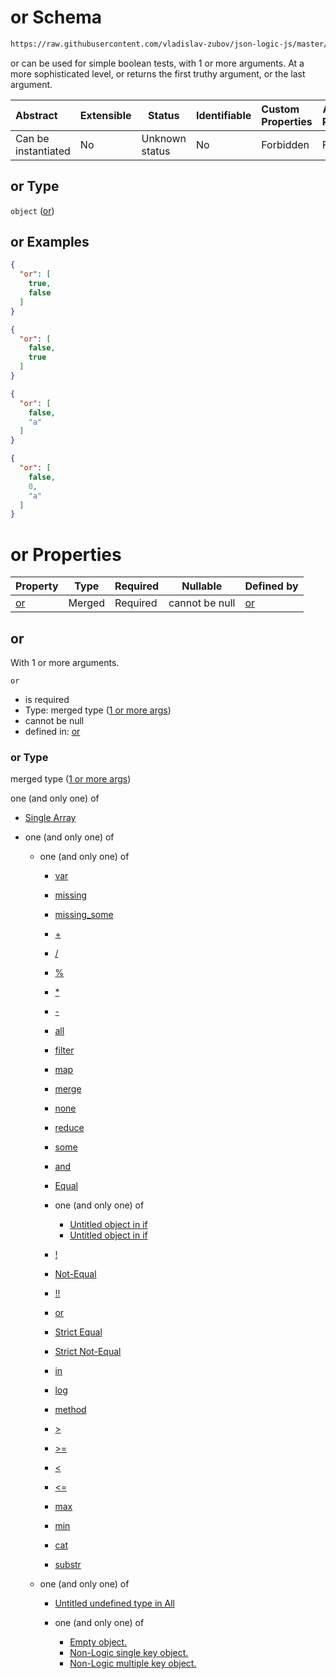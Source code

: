 # or Schema

```txt
https://raw.githubusercontent.com/vladislav-zubov/json-logic-js/master/schemas/operators/logic/or.json
```

or can be used for simple boolean tests, with 1 or more arguments. At a more sophisticated level, or returns the first truthy argument, or the last argument.


| Abstract            | Extensible | Status         | Identifiable | Custom Properties | Additional Properties | Access Restrictions | Defined In                                                |
| :------------------ | ---------- | -------------- | ------------ | :---------------- | --------------------- | ------------------- | --------------------------------------------------------- |
| Can be instantiated | No         | Unknown status | No           | Forbidden         | Forbidden             | none                | [or.json](operators/logic/or.json "open original schema") |

## or Type

`object` ([or](or.md))

## or Examples

```json
{
  "or": [
    true,
    false
  ]
}
```

```json
{
  "or": [
    false,
    true
  ]
}
```

```json
{
  "or": [
    false,
    "a"
  ]
}
```

```json
{
  "or": [
    false,
    0,
    "a"
  ]
}
```

# or Properties

| Property  | Type   | Required | Nullable       | Defined by                                                                                                             |
| :-------- | ------ | -------- | -------------- | :--------------------------------------------------------------------------------------------------------------------- |
| [or](#or) | Merged | Required | cannot be null | [or](cat-properties-1-or-more-args.md "http&#x3A;//jsonlogic.com/schemas/common/one-or-more-args.json#/properties/or") |

## or

With 1 or more arguments.


`or`

-   is required
-   Type: merged type ([1 or more args](cat-properties-1-or-more-args.md))
-   cannot be null
-   defined in: [or](cat-properties-1-or-more-args.md "http&#x3A;//jsonlogic.com/schemas/common/one-or-more-args.json#/properties/or")

### or Type

merged type ([1 or more args](cat-properties-1-or-more-args.md))

one (and only one) of

-   [Single Array](one-or-more-args-oneof-single-array.md "check type definition")
-   one (and only one) of

    -   one (and only one) of

        -   [var](all-operators-oneof-var.md "check type definition")
        -   [missing](all-operators-oneof-missing.md "check type definition")
        -   [missing_some](all-operators-oneof-missing_some.md "check type definition")
        -   [+](all-operators-oneof--4.md "check type definition")
        -   [/](all-operators-oneof--5.md "check type definition")
        -   [%](all-operators-oneof--2.md "check type definition")
        -   [\*](all-operators-oneof--3.md "check type definition")
        -   [-](all-operators-oneof--.md "check type definition")
        -   [all](all-operators-oneof-all.md "check type definition")
        -   [filter](var-oneof-filter.md "check type definition")
        -   [map](var-oneof-map.md "check type definition")
        -   [merge](var-oneof-merge.md "check type definition")
        -   [none](all-operators-oneof-none.md "check type definition")
        -   [reduce](var-oneof-reduce.md "check type definition")
        -   [some](all-operators-oneof-some.md "check type definition")
        -   [and](all-operators-oneof-and.md "check type definition")
        -   [Equal](all-operators-oneof-equal.md "check type definition")
        -   one (and only one) of

            -   [Untitled object in if](if-oneof-0.md "check type definition")
            -   [Untitled object in if](if-oneof-1.md "check type definition")
        -   [!](all-operators-oneof-.md "check type definition")
        -   [Not-Equal](all-operators-oneof-not-equal.md "check type definition")
        -   [!!](all-operators-oneof--1.md "check type definition")
        -   [or](all-operators-oneof-or.md "check type definition")
        -   [Strict Equal](all-operators-oneof-strict-equal.md "check type definition")
        -   [Strict Not-Equal](all-operators-oneof-strict-not-equal.md "check type definition")
        -   [in](all-operators-oneof-in.md "check type definition")
        -   [log](all-operators-oneof-log.md "check type definition")
        -   [method](all-operators-oneof-method.md "check type definition")
        -   [>](all-operators-oneof--8.md "check type definition")
        -   [>=](all-operators-oneof--9.md "check type definition")
        -   [&lt;](all-operators-oneof--6.md "check type definition")
        -   [&lt;=](all-operators-oneof--7.md "check type definition")
        -   [max](all-operators-oneof-max.md "check type definition")
        -   [min](all-operators-oneof-min.md "check type definition")
        -   [cat](all-operators-oneof-cat.md "check type definition")
        -   [substr](all-operators-oneof-substr.md "check type definition")
    -   one (and only one) of

        -   [Untitled undefined type in All](all-types-wo-array-oneof-0.md "check type definition")
        -   one (and only one) of

            -   [Empty object.](no-logic-object-oneof-empty-object.md "check type definition")
            -   [Non-Logic single key object.](no-logic-object-oneof-non-logic-single-key-object.md "check type definition")
            -   [Non-Logic multiple key object.](no-logic-object-oneof-non-logic-multiple-key-object.md "check type definition")
